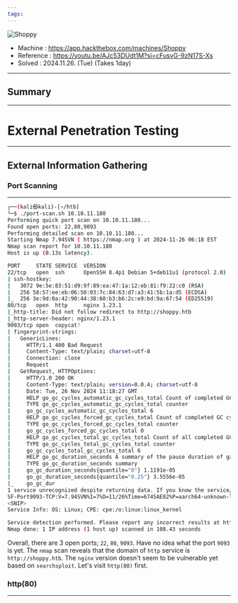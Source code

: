 ```yaml
---
tags:
---
```

![Shoppy](https://labs.hackthebox.com/storage/avatars/a30c60e20eb764fd28e72c60be5fa693.png)

- Machine : https://app.hackthebox.com/machines/Shoppy
- Reference : https://youtu.be/AJc53DUdt1M?si=cFusvG-9zN17S-Xs
- Solved : 2024.11.26. (Tue) (Takes 1day)
---
## Summary




---
# External Penetration Testing
---
## External Information Gathering
### Port Scanning
---
```bash 
┌──(kali㉿kali)-[~/htb]
└─$ ./port-scan.sh 10.10.11.180
Performing quick port scan on 10.10.11.180...
Found open ports: 22,80,9093
Performing detailed scan on 10.10.11.180...
Starting Nmap 7.94SVN ( https://nmap.org ) at 2024-11-26 06:18 EST
Nmap scan report for 10.10.11.180
Host is up (0.13s latency).

PORT     STATE SERVICE  VERSION
22/tcp   open  ssh      OpenSSH 8.4p1 Debian 5+deb11u1 (protocol 2.0)
| ssh-hostkey: 
|   3072 9e:5e:83:51:d9:9f:89:ea:47:1a:12:eb:81:f9:22:c0 (RSA)
|   256 58:57:ee:eb:06:50:03:7c:84:63:d7:a3:41:5b:1a:d5 (ECDSA)
|_  256 3e:9d:0a:42:90:44:38:60:b3:b6:2c:e9:bd:9a:67:54 (ED25519)
80/tcp   open  http     nginx 1.23.1
|_http-title: Did not follow redirect to http://shoppy.htb
|_http-server-header: nginx/1.23.1
9093/tcp open  copycat?
| fingerprint-strings: 
|   GenericLines: 
|     HTTP/1.1 400 Bad Request
|     Content-Type: text/plain; charset=utf-8
|     Connection: close
|     Request
|   GetRequest, HTTPOptions: 
|     HTTP/1.0 200 OK
|     Content-Type: text/plain; version=0.0.4; charset=utf-8
|     Date: Tue, 26 Nov 2024 11:18:27 GMT
|     HELP go_gc_cycles_automatic_gc_cycles_total Count of completed GC cycles generated by the Go runtime.
|     TYPE go_gc_cycles_automatic_gc_cycles_total counter
|     go_gc_cycles_automatic_gc_cycles_total 6
|     HELP go_gc_cycles_forced_gc_cycles_total Count of completed GC cycles forced by the application.
|     TYPE go_gc_cycles_forced_gc_cycles_total counter
|     go_gc_cycles_forced_gc_cycles_total 0
|     HELP go_gc_cycles_total_gc_cycles_total Count of all completed GC cycles.
|     TYPE go_gc_cycles_total_gc_cycles_total counter
|     go_gc_cycles_total_gc_cycles_total 6
|     HELP go_gc_duration_seconds A summary of the pause duration of garbage collection cycles.
|     TYPE go_gc_duration_seconds summary
|     go_gc_duration_seconds{quantile="0"} 1.1191e-05
|     go_gc_duration_seconds{quantile="0.25"} 3.5556e-05
|_    go_gc_dur
1 service unrecognized despite returning data. If you know the service/version, please submit the following fingerprint at https://nmap.org/cgi-bin/submit.cgi?new-service :
SF-Port9093-TCP:V=7.94SVN%I=7%D=11/26%Time=6745AE82%P=aarch64-unknown-linu
<SNIP>
Service Info: OS: Linux; CPE: cpe:/o:linux:linux_kernel

Service detection performed. Please report any incorrect results at https://nmap.org/submit/ .
Nmap done: 1 IP address (1 host up) scanned in 108.43 seconds
```

Overall, there are 3 open ports; `22`, `80`, `9093`. Have no idea what the port `9093` is yet.
The `nmap` scan reveals that the domain of `http` service is `http://shoppy.htb`.
The `nginx` version doesn't seem to be vulnerable yet based on `searchsploit`.
Let's visit `http(80)` first.

### http(80)
---
